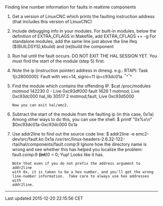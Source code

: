Finding line number information for faults in realtime components

1.  Get a version of LinuxCNC which prints the faulting instruction address (that includes this version of LinuxCNC)

2.  Include debugging info in your modules. For built-in modules, below the definition of EXTRA\_CFLAGS in Makefile, add EXTRA\_CFLAGS += -g For standalone modules, add the same line just above the line ifeq ($(BUILDSYS),kbuild) and (re)build the component

3.  Run hal until the fault occurs. DO NOT EXIT THE HAL SESSION YET. You must find the start of the module (step 5) first.

4.  Note the ip (instruction pointer) address in dmesg. e.g.: RTAPI: Task 1\[c2800000\]: Fault with vec=14, signo=11 ip=c93dc01a. <sup>^</sup>^<sup>^</sup>^

5.  Find the module which contains the offending IP. $cat /proc/modules motmod 142230 0 - Live 0xc93df000 fault 1626 1 motmod, Live 0xc93dc000 hal\_lib 30517 2 motmod,fault, Live 0xc93d5000

        Now you can exit hal/emc2.

6.  Subtract the start of the module from the faulting ip (in this case, 0x1a) Among other ways to do this, you can use the shell: $ printf "0x%x\\n" $0xc93dc01a-0xc93dc000 0x1a

7.  Use addr2line to find out the source code line: $ addr2line -e emc2-dev/src/fault.ko 0x1a /usr/src/linux-headers-2.6.32-122-rtai/hal/components/fault.comp:9 Ignore how the directory name is wrong and see whether this has helped you localize the problem: fault.comp:9 **(int**)0 = 0; Yup! Looks like it has.

        Note that even if you do not prefix the address argument to addr2line
        with 0x, it is taken to be a hex number, and you'll get the wrong
        line-number information.  Take care to always use hex addresses with
        addr2line.

------------------------------------------------------------------------

Last updated 2015-12-20 22:15:56 CET


